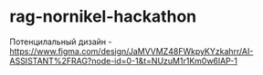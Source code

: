 # rag-nornikel-hackathon

Потенцилальный дизайн - https://www.figma.com/design/JaMVVMZ48FWkpyKYzkahrr/AI-ASSISTANT%2FRAG?node-id=0-1&t=NUzuM1r1Km0w6lAP-1

